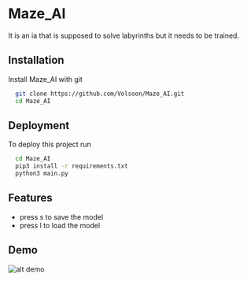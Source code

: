 
# Maze_AI

It is an ia that is supposed to solve labyrinths but it needs to be trained.


## Installation

Install Maze_AI with git

```bash
  git clone https://github.com/Volsoon/Maze_AI.git
  cd Maze_AI
```
    
## Deployment

To deploy this project run

```bash
  cd Maze_AI
  pip3 install -r requirements.txt
  python3 main.py
```


## Features

- press s to save the model
- press l to load the model


## Demo
![alt demo]([https://github.com/Volsoon/Maze_AI/blob/93dd167cd507e80d8cb2112d3185d40909464723/demo_maze_ai.gif])
